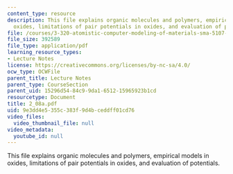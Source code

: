 ```yaml
---
content_type: resource
description: This file explains organic molecules and polymers, empirical models in
  oxides, limitations of pair potentials in oxides, and evaluation of potentials.
file: /courses/3-320-atomistic-computer-modeling-of-materials-sma-5107-spring-2005/9e3dd4e5355c383f9d4bceddff01cd76_2_08a.pdf
file_size: 392589
file_type: application/pdf
learning_resource_types:
- Lecture Notes
license: https://creativecommons.org/licenses/by-nc-sa/4.0/
ocw_type: OCWFile
parent_title: Lecture Notes
parent_type: CourseSection
parent_uid: 15296d54-84c9-9da1-6512-15965923b1cd
resourcetype: Document
title: 2_08a.pdf
uid: 9e3dd4e5-355c-383f-9d4b-ceddff01cd76
video_files:
  video_thumbnail_file: null
video_metadata:
  youtube_id: null
---
```

This file explains organic molecules and polymers, empirical models in oxides, limitations of pair potentials in oxides, and evaluation of potentials.